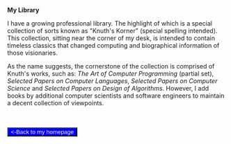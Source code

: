 <b>My Library</b>
<br>
<p>I have a growing professional library. The highlight of which is a special collection of sorts known as "Knuth's Korner" (special spelling intended). 
This collection, sitting near the corner of my desk, is intended to contain timeless classics that changed computing and biographical information of those visionaries.</p>
<p>As the name suggests, the cornerstone of the collection is comprised of Knuth's works, such as: 
<i>The Art of Computer Programming</i> (partial set), <i>Selected Papers on Computer Languages</i>, <i>Selected Papers on Computer Science</i> 
and <i>Selected Papers on Design of Algorithms</i>. 
However, I add books by additional computer scientists and software engineers to maintain a decent collection of viewpoints.</p>
<br>
<br>
<form action="https://sschoellerstem.github.io">
  <button type="submit" style="background-color:#0000ff;color:whitesmoke">&lt;-Back to my homepage</button>
</form>
